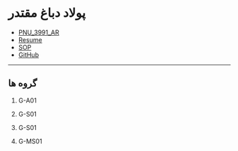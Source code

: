 # پولاد دباغ مقتدر
- [PNU_3991_AR](https://github.com/polbadman/PNU_3991)
- [Resume](https://polbadman.github.io/Resume/) 
- [SOP](https://polbadman.github.io/SOP/)
- [GitHub](https://github.com/polbadman)
------------------
## گروه ها

1. G-A01

 
 
2. G-S01

    
    
3. G-S01
 
    
    
4. G-MS01
    
    
    
